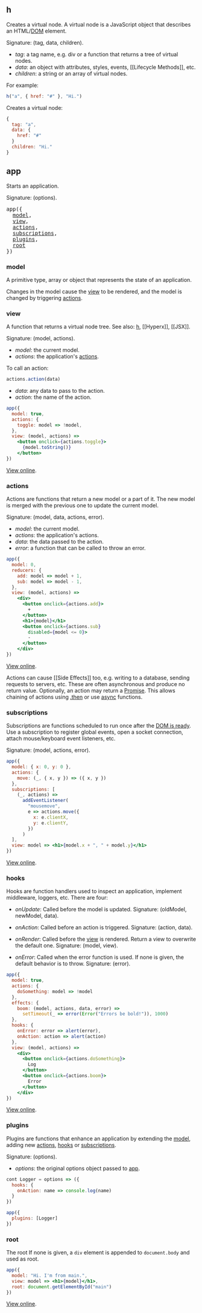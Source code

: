 ## h

Creates a virtual node. A virtual node is a JavaScript object that describes an HTML/[DOM](https://developer.mozilla.org/en-US/docs/Web/API/Document_Object_Model) element. 

Signature: (tag, data, children).

* _tag_: a tag name, e.g. div or a function that returns a tree of virtual nodes.
* _data_: an object with attributes, styles, events, [[Lifecycle Methods]], etc.
* _children_: a string or an array of virtual nodes. 

For example:
```jsx
h("a", { href: "#" }, "Hi.")
```
Creates a virtual node:
```jsx
{
  tag: "a",
  data: {
    href: "#"
  }
  children: "Hi."
}
```

## app

Starts an application.

Signature: (options).

<pre>
app({
  <a href="#model">model</a>,
  <a href="#view">view</a>,
  <a href="#actions">actions</a>,
  <a href="#subscriptions">subscriptions</a>,
  <a href="#plugins">plugins</a>,
  <a href="#root">root</a>
})
</pre>


### model

A primitive type, array or object that represents the state of an application. 

Changes in the model cause the [view](#view) to be rendered, and the model is changed by triggering [actions](#actions). 

### view

A function that returns a virtual node tree. See also: [h](#h), [[Hyperx]], [[JSX]]. 

Signature: (model, actions).

* _model_: the current model.
* _actions_: the application's [actions](#actions).

To call an action:

```jsx
actions.action(data)
```

* _data_: any data to pass to the action.
* _action_: the name of the action.

```jsx
app({
  model: true,
  actions: {
    toggle: model => !model,
  },
  view: (model, actions) =>
    <button onclick={actions.toggle}>
      {model.toString()}
    </button>
})
```

[View online](http://codepen.io/jbucaran/pen/ZLGGzy/).

### actions

Actions are functions that return a new model or a part of it. The new model is merged with the previous one to update the current model.

Signature: (model, data, actions, error).

* _model_: the current model.
* _actions_: the application's actions.
* _data_: the data passed to the action.
* _error_: a function that can be called to throw an error.

```jsx
app({
  model: 0,
  reducers: {
    add: model => model + 1,
    sub: model => model - 1,
  },
  view: (model, actions) =>
    <div>
      <button onclick={actions.add}>
        +
      </button>
      <h1>{model}</h1>
      <button onclick={actions.sub}
        disabled={model <= 0}>
        -
      </button>
    </div>
})
```

[View online](http://codepen.io/jbucaran/pen/zNxZLP).

Actions can cause [[Side Effects]] too, e.g. writing to a database, sending requests to servers, etc. These are often asynchronous and produce no return value. Optionally, an action may return a [Promise](https://developer.mozilla.org/en-US/docs/Web/JavaScript/Reference/Global_Objects/Promise). This allows chaining of actions using [.then](https://developer.mozilla.org/en-US/docs/Web/JavaScript/Reference/Global_Objects/Promise/then) or use [async](https://developer.mozilla.org/en-US/docs/Web/JavaScript/Reference/Statements/async_function) functions.

### subscriptions

Subscriptions are functions scheduled to run once after the [DOM is ready](https://developer.mozilla.org/en-US/docs/Web/Events/DOMContentLoaded). Use a subscription to register global events, open a socket connection, attach mouse/keyboard event listeners, etc.

Signature: (model, actions, error).

```jsx
app({
  model: { x: 0, y: 0 },
  actions: {
    move: (_, { x, y }) => ({ x, y })
  },
  subscriptions: [
    (_, actions) =>
      addEventListener(
        "mousemove",
        e => actions.move({
          x: e.clientX,
          y: e.clientY,
        })
      )
  ],
  view: model => <h1>{model.x + ", " + model.y}</h1>
})
```

[View online](http://codepen.io/jbucaran/pen/Bpyraw).

### hooks

Hooks are function handlers used to inspect an application, implement middleware, loggers, etc. There are four:

* _onUpdate_: Called before the model is updated. Signature: (oldModel, newModel, data).

* _onAction_: Called before an action is triggered. Signature: (action, data).

* _onRender_: Called before the [view](#view) is rendered. Return a view to overwrite the default one. Signature: (model, view). 

* _onError_: Called when the error function is used. If none is given, the default behavior is to throw. Signature: (error).

```jsx
app({
  model: true,
  actions: {
    doSomething: model => !model
  },
  effects: {
    boom: (model, actions, data, error) =>
      setTimeout(_ => error(Error("Errors be bold!")), 1000)
  },
  hooks: {
    onError: error => alert(error),
    onAction: action => alert(action)
  },
  view: (model, actions) =>
    <div>
      <button onclick={actions.doSomething}>
        Log
      </button>
      <button onclick={actions.boom}>
        Error
      </button>
    </div>
})
```

[View online](http://codepen.io/jbucaran/pen/xgbzEy).

### plugins

Plugins are functions that enhance an application by extending the [model](#model), adding new [actions](#actions), [hooks](#hooks) or [subscriptions](#subscriptions).

Signature: (options).

* _options_: the original options object passed to [app](#app).

```jsx
cont Logger = options => ({
  hooks: {
    onAction: name => console.log(name)
  }
})

app({
  plugins: [Logger]
})
```

### root

The root  If none is given, a `div` element is appended to `document.body` and used as root.

```jsx
app({
  model: "Hi. I'm from main.",
  view: model => <h1>{model}</h1>,
  root: document.getElementById("main")
})
```

[View online](http://codepen.io/jbucaran/pen/JELvjO).

